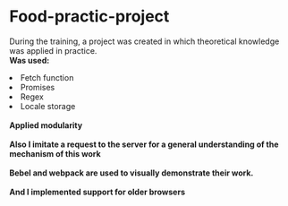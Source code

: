 # Food-practic-project

During the training, a project was created in which theoretical knowledge was applied in practice.   
<b>Was used:</b>
<li>Fetch function
<li>Promises
<li>Regex
<li>Locale storage<br/><br/>
<b>Applied modularity</b><br/><br/>
<b> Also I imitate a request to the server for a general understanding of the mechanism of this work<b/><br/><br/>
<b>Bebel and webpack are used to visually demonstrate their work.<br/><br/> And I implemented support for older browsers <b/><br/>
